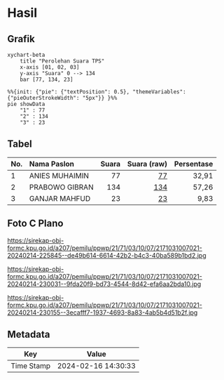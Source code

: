 # Hasil

## Grafik

```mermaid
xychart-beta
    title "Perolehan Suara TPS"
    x-axis [01, 02, 03]
    y-axis "Suara" 0 --> 134
    bar [77, 134, 23]
```

```mermaid
%%{init: {"pie": {"textPosition": 0.5}, "themeVariables": {"pieOuterStrokeWidth": "5px"}} }%%
pie showData
    "1" : 77
    "2" : 134
    "3" : 23
```

## Tabel

| No. | Nama Paslon    | Suara | Suara (raw) | Persentase |
|:--- |:-------------- | -----:| -----------:| ----------:|
| 1   | ANIES MUHAIMIN | 77    | [77][p-1]   | 32,91      |
| 2   | PRABOWO GIBRAN | 134   | [134][p-2]  | 57,26      |
| 3   | GANJAR MAHFUD  | 23    | [23][p-3]   | 9,83       |


[p-1]: https://github.com/gigit-pemilu/pemilu-2024-21-kepulauan-riau/blob/main/pilpres/hitung-suara/sub/21-kepulauan-riau/sub/71-kota-batam/sub/03-sekupang/sub/1007-tiban-lama/sub/021-tps/sub/paslon-1.txt
[p-2]: https://github.com/gigit-pemilu/pemilu-2024-21-kepulauan-riau/blob/main/pilpres/hitung-suara/sub/21-kepulauan-riau/sub/71-kota-batam/sub/03-sekupang/sub/1007-tiban-lama/sub/021-tps/sub/paslon-2.txt
[p-3]: https://github.com/gigit-pemilu/pemilu-2024-21-kepulauan-riau/blob/main/pilpres/hitung-suara/sub/21-kepulauan-riau/sub/71-kota-batam/sub/03-sekupang/sub/1007-tiban-lama/sub/021-tps/sub/paslon-3.txt

## Foto C Plano

https://sirekap-obj-formc.kpu.go.id/a207/pemilu/ppwp/21/71/03/10/07/2171031007021-20240214-225845--de49b614-6614-42b2-b4c3-40ba589b1bd2.jpg

https://sirekap-obj-formc.kpu.go.id/a207/pemilu/ppwp/21/71/03/10/07/2171031007021-20240214-230031--9fda20f9-bd73-4544-8d42-efa6aa2bda10.jpg

https://sirekap-obj-formc.kpu.go.id/a207/pemilu/ppwp/21/71/03/10/07/2171031007021-20240214-230155--3ecafff7-1937-4693-8a83-4ab5b4d51b2f.jpg


## Metadata

| Key        | Value               |
| ---------- | ------------------- |
| Time Stamp | 2024-02-16 14:30:33 |



